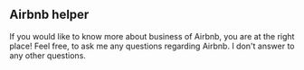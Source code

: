 ## Airbnb helper

If you would like to know more about business of Airbnb, you are at the right place!
Feel free, to ask me any questions regarding Airbnb. I don't answer to any other questions.
 
